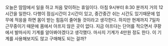 
오늘은 땀땀에서 일을 하고 처음 맞이하는 휴일이다. 아침 9시부터 8:30 분까지 거의 12시간을 일한다. 다행이 점심시간이 2시간이 있고, 중간중간 쉬는 시간도 있기때문에 업무에 적응을 하면 몸이 받는 힘듬이 줄어들 것이라고 생각한다. 하지만 현제까지 7일차 근무중이기 때문에 몸에서 아프지 않은 곳이 없다. 지금 아프다는 단어를 적으면서 쿠팡에서 발마사지 기계를 알아봐야겠다고 생각했다. 마사지 기계가 4만원 정도 한다. 이 기계를 사용해보지도 않고 구매해도 되는 걸까?


